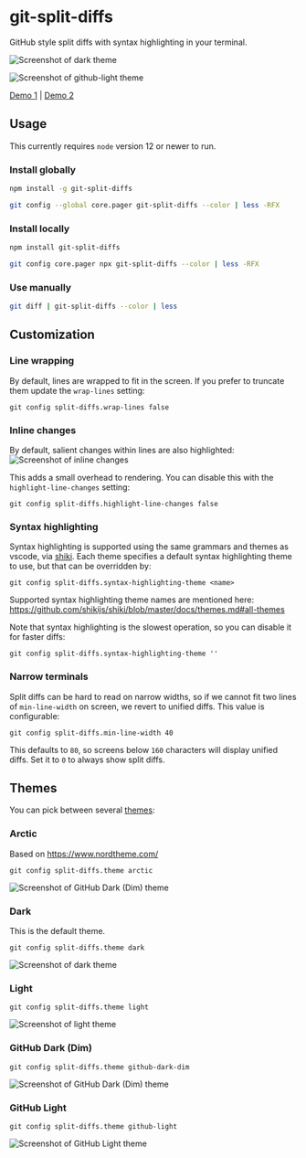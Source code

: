 # git-split-diffs

GitHub style split diffs with syntax highlighting in your terminal.

![Screenshot of dark theme](screenshots/dark.png?raw=true)

![Screenshot of github-light theme](screenshots/github-light.png?raw=true)

[Demo 1](https://asciinema.org/a/Bsk7CFtZkDZ4Ea89BwDcbD8LA) | [Demo 2](https://asciinema.org/a/7HrYqF2vjfrKXt28bv6BUAcym)

## Usage

This currently requires `node` version 12 or newer to run.

### Install globally

```sh
npm install -g git-split-diffs

git config --global core.pager git-split-diffs --color | less -RFX
```

### Install locally

```sh
npm install git-split-diffs

git config core.pager npx git-split-diffs --color | less -RFX
```

### Use manually

```sh
git diff | git-split-diffs --color | less
```

## Customization

### Line wrapping

By default, lines are wrapped to fit in the screen. If you prefer to truncate them update the `wrap-lines` setting:

```
git config split-diffs.wrap-lines false
```

### Inline changes

By default, salient changes within lines are also highlighted:
![Screenshot of inline changes](screenshots/inline-changes.png?raw=true)

This adds a small overhead to rendering. You can disable this with the `highlight-line-changes` setting:

```
git config split-diffs.highlight-line-changes false
```

### Syntax highlighting

Syntax highlighting is supported using the same grammars and themes as vscode, via [shiki](https://github.com/shikijs/shiki/). Each theme specifies a default syntax highlighting theme to use, but that can be overridden by:

```
git config split-diffs.syntax-highlighting-theme <name>
```

Supported syntax highlighting theme names are mentioned here: https://github.com/shikijs/shiki/blob/master/docs/themes.md#all-themes

Note that syntax highlighting is the slowest operation, so you can disable it for faster diffs:

```
git config split-diffs.syntax-highlighting-theme ''
```

### Narrow terminals

Split diffs can be hard to read on narrow widths, so if we cannot fit two lines of `min-line-width` on screen, we revert to unified diffs. This value is configurable:

```
git config split-diffs.min-line-width 40
```

This defaults to `80`, so screens below `160` characters will display unified diffs. Set it to `0` to always show split diffs.

## Themes

You can pick between several [themes](themes/):

### Arctic

Based on https://www.nordtheme.com/

```
git config split-diffs.theme arctic
```

![Screenshot of GitHub Dark (Dim) theme](screenshots/arctic.png?raw=true)

### Dark

This is the default theme.

```
git config split-diffs.theme dark
```

![Screenshot of dark theme](screenshots/dark.png?raw=true)

### Light

```
git config split-diffs.theme light
```

![Screenshot of light theme](screenshots/light.png?raw=true)

### GitHub Dark (Dim)

```
git config split-diffs.theme github-dark-dim
```

![Screenshot of GitHub Dark (Dim) theme](screenshots/github-dark-dim.png?raw=true)

### GitHub Light

```
git config split-diffs.theme github-light
```

![Screenshot of GitHub Light theme](screenshots/github-light.png?raw=true)
